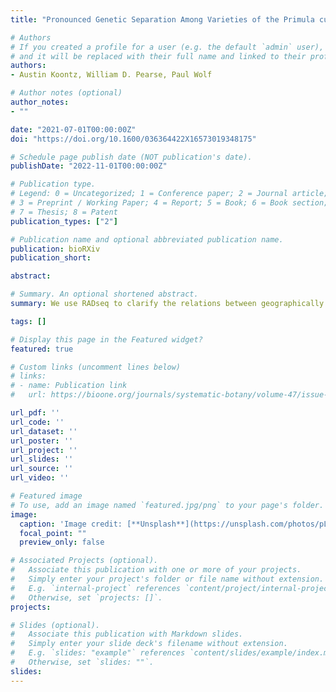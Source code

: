 ```yaml
---
title: "Pronounced Genetic Separation Among Varieties of the Primula cusickiana Species Complex, a Great Basin Endemic"

# Authors
# If you created a profile for a user (e.g. the default `admin` user), write the username (folder name) here 
# and it will be replaced with their full name and linked to their profile.
authors:
- Austin Koontz, William D. Pearse, Paul Wolf

# Author notes (optional)
author_notes:
- ""

date: "2021-07-01T00:00:00Z"
doi: "https://doi.org/10.1600/036364422X16573019348175"

# Schedule page publish date (NOT publication's date).
publishDate: "2022-11-01T00:00:00Z"

# Publication type.
# Legend: 0 = Uncategorized; 1 = Conference paper; 2 = Journal article;
# 3 = Preprint / Working Paper; 4 = Report; 5 = Book; 6 = Book section;
# 7 = Thesis; 8 = Patent
publication_types: ["2"]

# Publication name and optional abbreviated publication name.
publication: bioRXiv
publication_short: 

abstract: 

# Summary. An optional shortened abstract.
summary: We use RADseq to clarify the relations between geographically distinct but morphologically similar varieties of the _Primula cusickiana_ species complex, and to contextualize past findings of strong genetic structure among populations within varieties.

tags: []

# Display this page in the Featured widget?
featured: true

# Custom links (uncomment lines below)
# links:
# - name: Publication link
#   url: https://bioone.org/journals/systematic-botany/volume-47/issue-3/036364422X16573019348175/Pronounced-Genetic-Separation-among-Varieties-of-the-Primula-cusickiana-Species/10.1600/036364422X16573019348175.short

url_pdf: ''
url_code: ''
url_dataset: ''
url_poster: ''
url_project: ''
url_slides: ''
url_source: ''
url_video: ''

# Featured image
# To use, add an image named `featured.jpg/png` to your page's folder. 
image:
  caption: 'Image credit: [**Unsplash**](https://unsplash.com/photos/pLCdAaMFLTE)'
  focal_point: ""
  preview_only: false

# Associated Projects (optional).
#   Associate this publication with one or more of your projects.
#   Simply enter your project's folder or file name without extension.
#   E.g. `internal-project` references `content/project/internal-project/index.md`.
#   Otherwise, set `projects: []`.
projects: 

# Slides (optional).
#   Associate this publication with Markdown slides.
#   Simply enter your slide deck's filename without extension.
#   E.g. `slides: "example"` references `content/slides/example/index.md`.
#   Otherwise, set `slides: ""`.
slides: 
---
```

